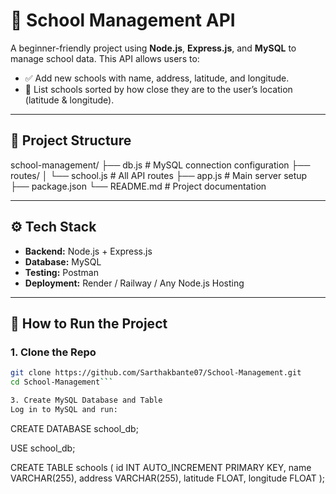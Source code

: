 # 🏫 School Management API

A beginner-friendly project using **Node.js**, **Express.js**, and **MySQL** to manage school data. This API allows users to:

- ✅ Add new schools with name, address, latitude, and longitude.
- 📍 List schools sorted by how close they are to the user’s location (latitude & longitude).

---

## 📁 Project Structure
  school-management/ ├── db.js # MySQL connection configuration ├── routes/ │ └── school.js # All API routes ├── app.js # Main server setup ├── package.json └── README.md # Project documentation


---

## ⚙️ Tech Stack

- **Backend:** Node.js + Express.js  
- **Database:** MySQL  
- **Testing:** Postman  
- **Deployment:** Render / Railway / Any Node.js Hosting

---

## 🚀 How to Run the Project

### 1. Clone the Repo

```bash
git clone https://github.com/Sarthakbante07/School-Management.git
cd School-Management```

3. Create MySQL Database and Table
Log in to MySQL and run:

```
CREATE DATABASE school_db;

USE school_db;

CREATE TABLE schools (
  id INT AUTO_INCREMENT PRIMARY KEY,
  name VARCHAR(255),
  address VARCHAR(255),
  latitude FLOAT,
  longitude FLOAT
);
```
